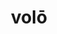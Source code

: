 ---
title: volō
meaning: to want
ch: [five, seventeen, f2, f, ss, ss2]
pos: verb
inf: velle
thirdpp: voluī
conjugation: irregular
six: y
---